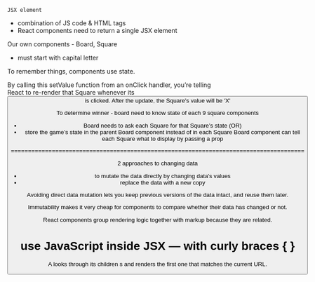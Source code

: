 `JSX element`
- combination of JS code & HTML tags
- React components need to return a single JSX element

Our own components - Board, Square
- must start with capital letter

To remember things, components use state.

By calling this setValue function from an onClick handler, 
you’re telling React to re-render that Square whenever its <button> is clicked. 
After the update, the Square’s value will be 'X'


To determine winner - board need to know state of each 9 square components
- Board needs to ask each Square for that Square’s state (OR)
- store the game’s state in the parent Board component instead of in each Square
    Board component can tell each Square what to display by passing a prop


======================================================================================

2 approaches to changing data
- to mutate the data directly by changing data's values
- replace the data with a new copy

Avoiding direct data mutation lets you keep previous versions of the data intact, and reuse them later.

Immutability makes it very cheap for components to compare whether their data has changed or not. 

React components group rendering logic together with markup because they are related.

use JavaScript inside JSX — with curly braces { }
======================================================================================

A <Switch> looks through its children <Route>s and renders the first one that matches the current URL.
